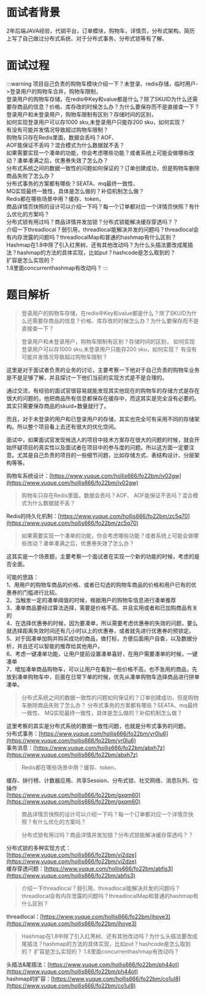 # 面试者背景

2年后端JAVA经验，代销平台，订单模块，购物车，详情页，分布式架构，简历上写了自己做过分布式系统、对于分布式事务、分布式锁等有了解、

# 面试过程
:::warning
项目自己负责的购物车模块介绍一下？未登录、redis存储，临时用户->登录用户的购物车合并，购物车限制，<br />登录用户的购物车存储，在redis中Key和value都是什么？除了SKUID为什么还需要存商品的信息？价格、库存改的时候怎么办？为什么要保存而不是直接查一下？<br />登录用户和未登录用户，购物车限制有区别？存储时间的区别，<br />如何实现登录用户可以存1000 sku,未登录用户只能存200 sku，如何实现？<br />有没有可能并发情况导致超过购物车限制？<br />购物车只存在Redis里面，数据会丢吗？AOF、<br />AOF能保证不丢吗？混合模式为什么数据就不丢？<br />如果需要实现一个凑单的功能，你会考虑哪些功能？或者系统上可能会做哪些改动？凑单凑满之后，优惠券失效了怎么办？<br />分布式系统之间的数据一致性的问题如何保证的？订单创建成功，但是购物车删除商品失败了怎么办？<br />分布式事务的方案都有哪些？SEATA、mq最终一致性、<br />MQ实现最终一致性，具体是怎么做的？补偿机制怎么做？<br />Redis都在哪些场景中用？缓存、token，<br />商品详情页快照的设计可以介绍一下吗？每一个订单都对应一个详情页快照？有什么优化的方案吗？<br />分布式锁有用过吗？商品详情并发加锁？分布式锁能解决缓存穿透吗？？<br />介绍一下threadlocal？弱引用，threadlocal能解决并发的问题吗？threadlocal会有内存泄露的问题吗？threadlocalMap和普通的hashmap有什么区别？<br />Hashmap在1.8中除了引入红黑树、还有其他改动吗？为什么头插法要改成尾插法？hashmap的方法的具体实现，比如put？hashcode是怎么取到的？<br />扩容是怎么实现的？<br />1.8里面concurrenthashmap有改动吗？
:::

# 题目解析

> 登录用户的购物车存储，在redis中Key和value都是什么？除了SKUID为什么还需要存商品的信息？价格、库存改的时候怎么办？为什么要保存而不是直接查一下？


> 登录用户和未登录用户，购物车限制有区别？存储时间的区别，
> 如何实现登录用户可以存1000 sku,未登录用户只能存200 sku，如何实现？
> 有没有可能并发情况导致超过购物车限制？


这里是对于面试者负责的业务的讨论，主要考察一下他对于自己负责的购物车业务是不是足够了解，并且探讨一下他们当前的实现方式是不是合理的。

通过交流，有经验的面试官很容易就能发现其实他现在的购物车的存储方式是存在很大的问题的，他把商品所有信息都保存在缓存中，而这其实是完全没有必要的。其实只需要保存商品的skuid+数量就行了。

而且，对于未登录的用户和已登录用户的存储，其实也完全可有采用不同的存储架构。所以整个项目看上去还有很大的优化空间。

面试中，如果面试官发现候选人的项目中技术方案存在很大的问题的时候，就会开始怀疑项目的真实性以及面试者在项目中的参与度的问题。所以这方面一定要注意。尤其是自己负责的项目的一些细节问题，比如存储方式、表结构设计、分层架构等等。

购物车系统设计：[https://www.yuque.com/hollis666/fo22bm/iv02gw](https://www.yuque.com/hollis666/fo22bm/iv02gw)

> 购物车只存在Redis里面，数据会丢吗？AOF、
> AOF能保证不丢吗？混合模式为什么数据就不丢？


Redis的持久化机制：[https://www.yuque.com/hollis666/fo22bm/zc5q70](https://www.yuque.com/hollis666/fo22bm/zc5q70)

> 如果需要实现一个凑单的功能，你会考虑哪些功能？或者系统上可能会做哪些改动？凑单凑满之后，优惠券失效了怎么办？


这其实是一个场景题，主要考察一个面试者在实现一个新的功能的时候，考虑的是否全面。

可能的思路：<br />1、用用户的购物车商品的价格、或者已勾选的购物车商品的价格和用户已有的优惠券的门槛进行比较。<br />2、当触发一定的凑单阈值的时候，根据用户的购物车信息进行凑单推荐<br />3、凑单商品要经过算法选择，需要是价格不高、并且实用或者和已加购商品有关的<br />4、在选择优惠券的时候，因为要凑单，所以需要考虑优惠券的失效的问题，要么就选择距离失效时间还有几小时以上的优惠券，或者就先进行优惠券的预锁定。<br />5、对于因凑单加购并购买成功的商品，做打标，方便后面用户自查，以及数据分析，并且还可以智能的推荐给其他用户。<br />6、考虑一键凑单功能，让用户提前设置凑单喜好，在用户需要凑单的时候，一键凑单<br />7、增加凑单商品购物车，可以让用户在看到一些价格不高，也不急用的商品，先放到凑单购物车中，后面在日常下单的时候，优先从凑单购物车选择商品进行拼单凑单。

> 分布式系统之间的数据一致性的问题如何保证的？订单创建成功，但是购物车删除商品失败了怎么办？
> 分布式事务的方案都有哪些？SEATA、mq最终一致性、
> MQ实现最终一致性，具体是怎么做的？补偿机制怎么做？


这里考察的其实是分布式系统的数据一致性问题，也就是分布式事务的问题。<br />分布式事务：[https://www.yuque.com/hollis666/fo22bm/yr0lu6](https://www.yuque.com/hollis666/fo22bm/yr0lu6)<br />事务消息：[https://www.yuque.com/hollis666/fo22bm/abxh7z](https://www.yuque.com/hollis666/fo22bm/abxh7z)

> Redis都在哪些场景中用？缓存、token，


缓存、排行榜、计数器应用、共享Session、分布式锁、社交网络、消息队列、位操作<br />[https://www.yuque.com/hollis666/fo22bm/gxqm60](https://www.yuque.com/hollis666/fo22bm/gxqm60)

> 商品详情页快照的设计可以介绍一下吗？每一个订单都对应一个详情页快照？有什么优化的方案吗？




> 分布式锁有用过吗？商品详情并发加锁？分布式锁能解决缓存穿透吗？？


分布式锁的多种实现方式：[https://www.yuque.com/hollis666/fo22bm/vi2dze](https://www.yuque.com/hollis666/fo22bm/vi2dze)<br />缓存穿透问题：[https://www.yuque.com/hollis666/fo22bm/abfis3](https://www.yuque.com/hollis666/fo22bm/abfis3)


> 介绍一下threadlocal？弱引用，threadlocal能解决并发的问题吗？threadlocal会有内存泄露的问题吗？threadlocalMap和普通的hashmap有什么区别？


threadlocal：[https://www.yuque.com/hollis666/fo22bm/ihoye3](https://www.yuque.com/hollis666/fo22bm/ihoye3)

> Hashmap在1.8中除了引入红黑树、还有其他改动吗？为什么头插法要改成尾插法？hashmap的方法的具体实现，比如put？hashcode是怎么取到的？
> 扩容是怎么实现的？
> 1.8里面concurrenthashmap有改动吗？


头插法&尾插法：[https://www.yuque.com/hollis666/fo22bm/ph44ot](https://www.yuque.com/hollis666/fo22bm/ph44ot)<br />hashmap的扩容：[https://www.yuque.com/hollis666/fo22bm/co1ul8](https://www.yuque.com/hollis666/fo22bm/co1ul8)


